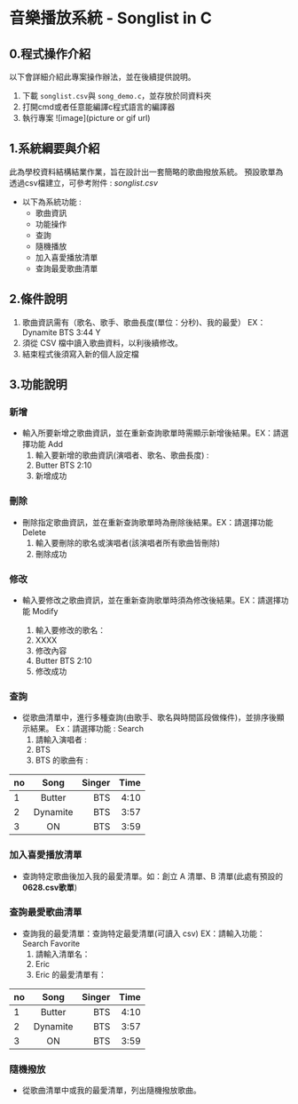 # 音樂播放系統 - Songlist in C
## 0.程式操作介紹
以下會詳細介紹此專案操作辦法，並在後續提供說明。
1. 下載 `songlist.csv`與 `song_demo.c`，並存放於同資料夾
2. 打開cmd或者任意能編譯c程式語言的編譯器
3. 執行專案
![image](picture or gif url)


## 1.系統綱要與介紹

此為學校資料結構結業作業，旨在設計出一套簡略的歌曲撥放系統。
預設歌單為透過csv檔建立，可參考附件 : *songlist.csv*
* 以下為系統功能 :
	* 歌曲資訊
	* 功能操作
	* 查詢
	* 隨機播放
	* 加入喜愛播放清單
	* 查詢最愛歌曲清單


## 2.條件說明

1. 歌曲資訊需有（歌名、歌手、歌曲長度(單位：分秒)、我的最愛）   EX：Dynamite BTS 3:44 Y
2. 須從 CSV 檔中讀入歌曲資料，以利後續修改。
3. 結束程式後須寫入新的個人設定檔


## 3.功能說明
### 新增
* 輸入所要新增之歌曲資訊，並在重新查詢歌單時需顯示新增後結果。EX：請選擇功能  Add
    1. 輸入要新增的歌曲資訊(演唱者、歌名、歌曲長度) : 
    2. Butter BTS 2:10
    3. 新增成功

### 刪除
* 刪除指定歌曲資訊，並在重新查詢歌單時為刪除後結果。EX：請選擇功能 Delete 
    1. 輸入要刪除的歌名或演唱者(該演唱者所有歌曲皆刪除)
    2. 刪除成功

### 修改
* 輸入要修改之歌曲資訊，並在重新查詢歌單時須為修改後結果。EX：請選擇功能 Modify 

    1. 輸入要修改的歌名：
    2. XXXX
    3. 修改內容
    4. Butter BTS 2:10
    5. 修改成功
    
    
### 查詢
* 從歌曲清單中，進行多種查詢(由歌手、歌名與時間區段做條件)，並排序後顯示結果。
Ex：請選擇功能 : Search 
    1. 請輸入演唱者 : 
    2. BTS 
    3. BTS 的歌曲有 :
    
| **no** | **Song** | **Singer** | **Time** |
|-------|:-----:|------:|------:|
| 1   |   Butter   |  BTS | 4:10 |
| 2   |  Dynamite  |  BTS | 3:57 |
| 3   |     ON     |  BTS | 3:59 |
### 加入喜愛播放清單
* 查詢特定歌曲後加入我的最愛清單。如：創立 A 清單、B 清單(此處有預設的 **0628.csv歌單**)

### 查詢最愛歌曲清單
* 查詢我的最愛清單：查詢特定最愛清單(可讀入 csv)
EX：請輸入功能： Search Favorite
    1. 請輸入清單名：
    2. Eric
    3. Eric 的最愛清單有：
    
| **no** | **Song** | **Singer** | **Time** |
|-------|:-----:|------:|------:|
| 1   |   Butter   |  BTS | 4:10 |
| 2   |  Dynamite  |  BTS | 3:57 |
| 3   |     ON     |  BTS | 3:59 |

### 隨機撥放
* 從歌曲清單中或我的最愛清單，列出隨機撥放歌曲。

